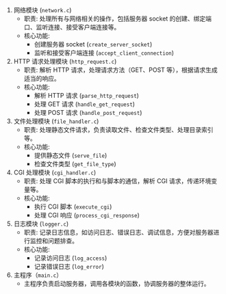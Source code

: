 
1. 网络模块 (`network.c`)
   + 职责: 处理所有与网络相关的操作，包括服务器 socket 的创建、绑定端口、监听连接、接受客户端连接等。
   + 核心功能:
     - 创建服务器 socket (`create_server_socket`)
     - 监听和接受客户端连接 (`accept_client_connection`)
2. HTTP 请求处理模块 (`http_request.c`)
   + 职责: 解析 HTTP 请求，处理请求方法（GET、POST 等），根据请求生成适当的响应。
   + 核心功能:
     - 解析 HTTP 请求 (`parse_http_request`)
     - 处理 GET 请求 (`handle_get_request`)
     - 处理 POST 请求 (`handle_post_request`)
3. 文件处理模块 (`file_handler.c`)
   + 职责: 处理静态文件请求，负责读取文件、检查文件类型、处理目录索引等。
   + 核心功能:
     - 提供静态文件 (`serve_file`)
     - 检查文件类型 (`get_file_type`)
4. CGI 处理模块 (`cgi_handler.c`)
   + 职责: 处理 CGI 脚本的执行和与脚本的通信，解析 CGI 请求，传递环境变量等。
   + 核心功能:
     - 执行 CGI 脚本 (`execute_cgi`)
     - 处理 CGI 响应 (`process_cgi_response`)
5. 日志模块 (`logger.c`)
   + 职责: 记录日志信息，如访问日志、错误日志、调试信息，方便对服务器进行监控和问题排查。
   + 核心功能:
     - 记录访问日志 (`log_access`)
     - 记录错误日志 (`log_error`)
6. 主程序（`main.c`）
   + 主程序负责启动服务器，调用各模块的函数，协调服务器的整体运行。